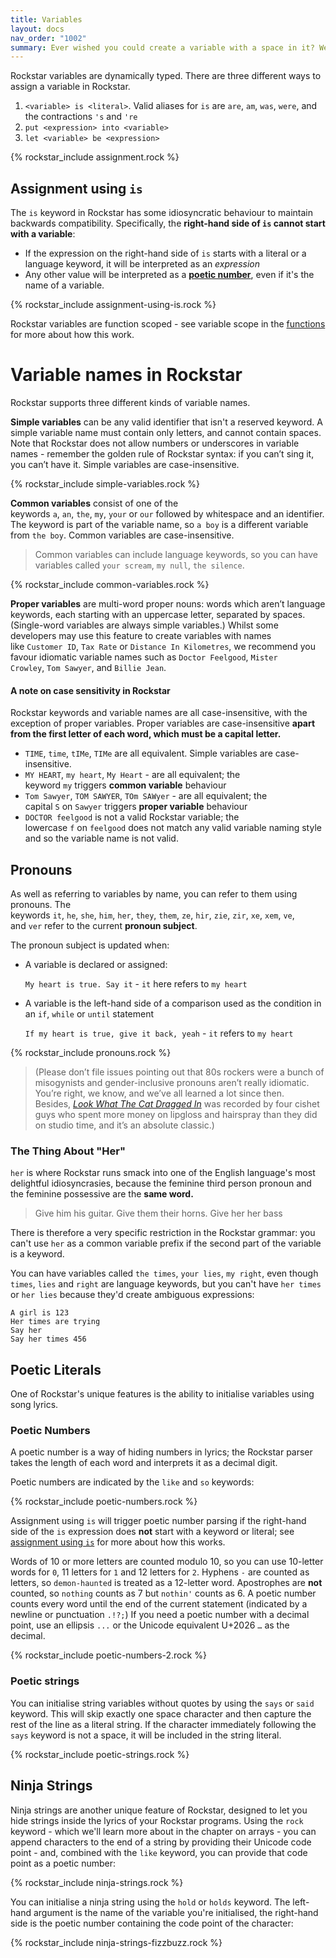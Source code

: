 ```yaml
---
title: Variables
layout: docs
nav_order: "1002"
summary: Ever wished you could create a variable with a space in it? Welcome to Rockstar, friend. We got you.
---
```

Rockstar variables are dynamically typed. There are three different ways to assign a variable in Rockstar.

1. `<variable> is <literal>`.  Valid aliases for `is` are `are`, `am`, `was`, `were`, and the contractions `'s` and `'re`
2. `put <expression> into <variable>`
3. `let <variable> be <expression>`

{% rockstar_include assignment.rock %}

## Assignment using `is`

The `is` keyword in Rockstar has some idiosyncratic behaviour to maintain backwards compatibility. Specifically, the **right-hand side of `is`  cannot start with a variable**:

* If the expression on the right-hand side of `is` starts with a literal or a language keyword, it will be interpreted as an *expression*
* Any other value will be interpreted as a **[poetic number](#poetic-numbers)**, even if it's the name of a variable.

{% rockstar_include assignment-using-is.rock %}

Rockstar variables are function scoped - see variable scope in the [functions](08-functions.md)  for more about how this work.
# Variable names in Rockstar

Rockstar supports three different kinds of variable names.

**Simple variables** can be any valid identifier that isn't a reserved keyword. A simple variable name must contain only letters, and cannot contain spaces. Note that Rockstar does not allow numbers or underscores in variable names - remember the golden rule of Rockstar syntax: if you can’t sing it, you can’t have it. Simple variables are case-insensitive.

{% rockstar_include simple-variables.rock %}

**Common variables** consist of one of the keywords `a`, `an`, `the`, `my`, `your` or `our` followed by whitespace and an identifier. The keyword is part of the variable name, so `a boy` is a different variable from `the boy`. Common variables are case-insensitive.

> Common variables can include language keywords, so you can have variables called `your scream`, `my null`, `the silence`.

{% rockstar_include common-variables.rock %}

**Proper variables** are multi-word proper nouns: words which aren’t language keywords, each starting with an uppercase letter, separated by spaces. (Single-word variables are always simple variables.) Whilst some developers may use this feature to create variables with names like `Customer ID`, `Tax Rate` or `Distance In Kilometres`, we recommend you favour idiomatic variable names such as `Doctor Feelgood`, `Mister Crowley`, `Tom Sawyer`, and `Billie Jean`.
#### A note on case sensitivity in Rockstar

Rockstar keywords and variable names are all case-insensitive, with the exception of proper variables. Proper variables are case-insensitive **apart from the first letter of each word, which must be a capital letter.**

- `TIME`, `time`, `tIMe`, `TIMe` are all equivalent. Simple variables are case-insensitive.
- `MY HEART`, `my heart`, `My Heart` - are all equivalent; the keyword `my` triggers **common variable** behaviour
- `Tom Sawyer`, `TOM SAWYER`, `TOm SAWyer` - are all equivalent; the capital `S` on `Sawyer` triggers **proper variable** behaviour
- `DOCTOR feelgood` is not a valid Rockstar variable; the lowercase `f` on `feelgood` does not match any valid variable naming style and so the variable name is not valid.

## Pronouns

As well as referring to variables by name, you can refer to them using pronouns. The keywords `it`, `he`, `she`, `him`, `her`, `they`, `them`, `ze`, `hir`, `zie`, `zir`, `xe`, `xem`, `ve`, and `ver` refer to the current **pronoun subject**.

The pronoun subject is updated when:

* A variable is declared or assigned:

   `My heart is true. Say it` - `it` here refers to `my heart`
* A variable is the left-hand side of a comparison used as the condition in an `if`, `while` or `until` statement

   `If my heart is true, give it back, yeah` - `it` refers to `my heart`

{% rockstar_include pronouns.rock %}

> (Please don’t file issues pointing out that 80s rockers were a bunch of misogynists and gender-inclusive pronouns aren’t really idiomatic. You’re right, we know, and we’ve all learned a lot since then. Besides, [_Look What The Cat Dragged In_](https://en.wikipedia.org/wiki/Look_What_the_Cat_Dragged_In) was recorded by four cishet guys who spent more money on lipgloss and hairspray than they did on studio time, and it’s an absolute classic.)

### The Thing About "Her"

`her` is where Rockstar runs smack into one of the English language's most delightful idiosyncrasies, because the feminine third person pronoun and the feminine possessive are the **same word.**

> Give him his guitar.
> Give them their horns.
> Give her her bass

There is therefore a very specific restriction in the Rockstar grammar: you can't use `her` as a common variable prefix if the second part of the variable is a keyword.

You can have variables called `the times`, `your lies`, `my right`, even though `times`, `lies` and `right` are language keywords, but you can't have `her times` or `her lies` because they'd create ambiguous expressions:

```
A girl is 123
Her times are trying
Say her
Say her times 456

```
## Poetic Literals

One of Rockstar's unique features is the ability to initialise variables using song lyrics.

### Poetic Numbers

A poetic number is a way of hiding numbers in lyrics; the Rockstar parser takes the length of each word and interprets it as a decimal digit.

Poetic numbers are indicated by the `like` and `so` keywords:

{% rockstar_include poetic-numbers.rock %}

Assignment using `is` will trigger poetic number parsing if the right-hand side of the `is` expression does **not** start with a keyword or literal; see [assignment using `is`](#assignment-using-is) for more about how this works.

Words of 10 or more letters are counted modulo 10, so you can use 10-letter words for `0`, 11 letters for `1` and 12 letters for `2`. Hyphens `-` are counted as letters, so `demon-haunted` is treated as a 12-letter word. Apostrophes are **not** counted, so `nothing` counts as 7 but `nothin'` counts as 6. A poetic number counts every word until the end of the current statement (indicated by a newline or punctuation `.!?;`) If you need a poetic number with a decimal point, use an ellipsis `...`  or the Unicode equivalent U+2026 `…` as the decimal.

{% rockstar_include poetic-numbers-2.rock %}

### Poetic strings
You can initialise string variables without quotes by using the `says` or `said` keyword. This will skip exactly one space character and then capture the rest of the line as a literal string. If the character immediately following the `says` keyword is not a space, it will be included in the string literal.

{% rockstar_include poetic-strings.rock %}

## Ninja Strings

Ninja strings are another unique feature of Rockstar, designed to let you hide strings inside the lyrics of your Rockstar programs. Using the `rock` keyword - which we'll learn more about in the chapter on arrays - you can append characters to the end of a string by providing their Unicode code point - and, combined with the `like` keyword, you can provide that code point as a poetic number:

{% rockstar_include ninja-strings.rock %}

You can initialise a ninja string using the `hold` or `holds` keyword. The left-hand argument is the name of the variable you're initialised, the right-hand side is the poetic number containing the code point of the character:

{% rockstar_include ninja-strings-fizzbuzz.rock %}









